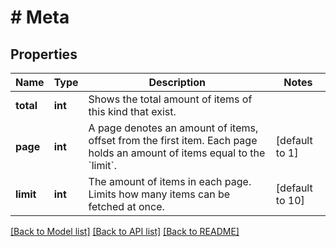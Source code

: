 # # Meta

## Properties

Name | Type | Description | Notes
------------ | ------------- | ------------- | -------------
**total** | **int** | Shows the total amount of items of this kind that exist. |
**page** | **int** | A page denotes an amount of items, offset from the first item. Each page holds an amount of items equal to the &#x60;limit&#x60;. | [default to 1]
**limit** | **int** | The amount of items in each page. Limits how many items can be fetched at once. | [default to 10]

[[Back to Model list]](../../README.md#models) [[Back to API list]](../../README.md#endpoints) [[Back to README]](../../README.md)
